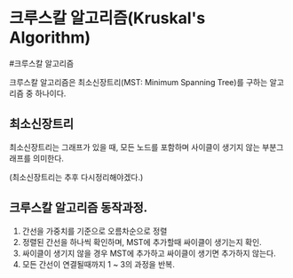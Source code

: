 # 크루스칼 알고리즘(Kruskal's Algorithm)
#크루스칼 알고리즘

크루스칼 알고리즘은 최소신장트리(MST:  Minimum Spanning Tree)를 구하는 알고리즘 중 하나이다.

## 최소신장트리
최소신장트리는 그래프가 있을 때, 모든 노드를 포함하며 사이클이 생기지 않는 부분그래프를 의미한다.

(최소신장트리는 추후 다시정리해야겠다.)

## 크루스칼 알고리즘 동작과정.

1. 간선을 가중치를 기준으로 오름차순으로 정렬
2. 정렬된 간선을 하나씩 확인하며, MST에 추가할때 싸이클이 생기는지 확인.
3. 싸이클이 생기지 않을 경우 MST에 추가하고 싸이클이 생기면 추가하지 않는다.
4. 모든 간선이 연결될때까지 1 ~ 3의 과정을 반복.

